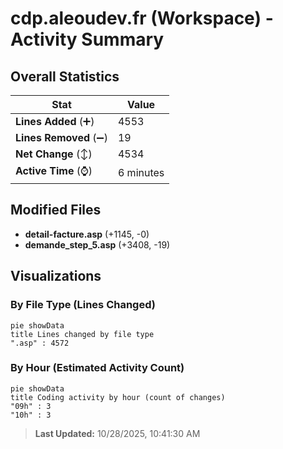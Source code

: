 # cdp.aleoudev.fr (Workspace) - Activity Summary 

## Overall Statistics

| Stat                   | Value                                                             |
| ---------------------- | ----------------------------------------------------------------- |
| **Lines Added** (➕)   | 4553                                          |
| **Lines Removed** (➖) | 19                                        |
| **Net Change** (↕)    | 4534                |
| **Active Time** (⌚)   | 6 minutes |


## Modified Files
- **detail-facture.asp** (+1145, -0)
- **demande_step_5.asp** (+3408, -19)

## Visualizations

### By File Type (Lines Changed)

```mermaid
pie showData
title Lines changed by file type
".asp" : 4572
```

### By Hour (Estimated Activity Count)

```mermaid
pie showData
title Coding activity by hour (count of changes)
"09h" : 3
"10h" : 3
```


> **Last Updated:** 10/28/2025, 10:41:30 AM
